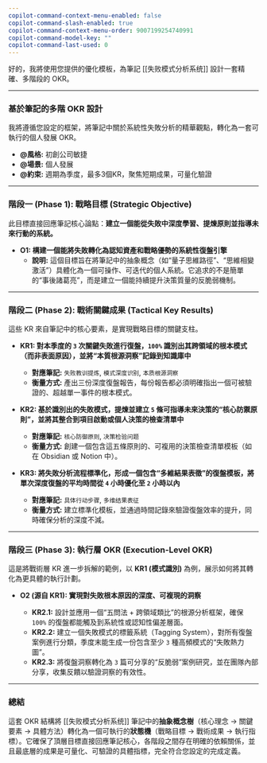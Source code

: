 ```yaml
---
copilot-command-context-menu-enabled: false
copilot-command-slash-enabled: true
copilot-command-context-menu-order: 9007199254740991
copilot-command-model-key: ""
copilot-command-last-used: 0
---
```

好的，我將使用您提供的優化模板，為筆記 [[失败模式分析系统]] 設計一套精確、多階段的 OKR。

---

### **基於筆記的多階 OKR 設計**

我將遵循您設定的框架，將筆記中關於系統性失敗分析的精華觀點，轉化為一套可執行的個人發展 OKR。

*   **@風格:** 初創公司敏捷
*   **@場景:** 個人發展
*   **@約束:** 週期為季度，最多3個KR，聚焦短期成果，可量化驗證

---

### **階段一 (Phase 1): 戰略目標 (Strategic Objective)**

此目標直接回應筆記核心論點：**建立一個能從失敗中深度學習、提煉原則並指導未來行動的系統。**

*   **O1: 構建一個能將失敗轉化為認知資產和戰略優勢的系統性復盤引擎**
    *   **說明:** 這個目標旨在將筆記中的抽象概念（如“量子思維路徑”、“思維相變激活”）具體化為一個可操作、可迭代的個人系統。它追求的不是簡單的“事後諸葛亮”，而是建立一個能持續提升決策質量的反脆弱機制。

---

### **階段二 (Phase 2): 戰術關鍵成果 (Tactical Key Results)**

這些 KR 來自筆記中的核心要素，是實現戰略目標的關鍵支柱。

*   **KR1: 對本季度的 `3` 次關鍵失敗進行復盤，`100%` 識別出其跨領域的根本模式（而非表面原因），並將“本質根源洞察”記錄到知識庫中**
    *   **對應筆記:** `失败教训提炼`, `模式深度识别`, `本质根源洞察`
    *   **衡量方式:** 產出三份深度復盤報告，每份報告都必須明確指出一個可被驗證的、超越單一事件的根本模式。

*   **KR2: 基於識別出的失敗模式，提煉並建立 `5` 條可指導未來決策的“核心防禦原則”，並將其整合到項目啟動或個人決策的檢查清單中**
    *   **對應筆記:** `核心防御原则`, `决策检验问题`
    *   **衡量方式:** 創建一個包含這五條原則的、可複用的決策檢查清單模板（如在 Obsidian 或 Notion 中）。

*   **KR3: 將失敗分析流程標準化，形成一個包含“多維結果表徵”的復盤模板，將單次深度復盤的平均時間從 `4` 小時優化至 `2` 小時以內**
    *   **對應筆記:** `具体行动步骤`, `多维结果表征`
    *   **衡量方式:** 建立標準化模板，並通過時間記錄來驗證復盤效率的提升，同時確保分析的深度不減。

---

### **階段三 (Phase 3): 執行層 OKR (Execution-Level OKR)**

這是將戰術層 KR 進一步拆解的範例，以 **KR1 (模式識別)** 為例，展示如何將其轉化為更具體的執行計劃。

*   **O2 (源自 KR1): 實現對失敗根本原因的深度、可複現的洞察**

    *   **KR2.1:** 設計並應用一個“五問法 + 跨領域類比”的根源分析框架，確保 `100%` 的復盤都能觸及到系統性或認知性偏差層面。
    *   **KR2.2:** 建立一個失敗模式的標籤系統（Tagging System），對所有復盤案例進行分類，季度末能生成一份包含至少 `3` 種高頻模式的“失敗熱力圖”。
    *   **KR2.3:** 將復盤洞察轉化為 `3` 篇可分享的“反脆弱”案例研究，並在團隊內部分享，收集反饋以驗證洞察的有效性。

---

### **總結**

這套 OKR 結構將 [[失败模式分析系统]] 筆記中的**抽象概念樹**（核心理念 -> 關鍵要素 -> 具體方法）轉化為一個可執行的**狀態機**（戰略目標 -> 戰術成果 -> 執行指標）。它確保了頂層目標直接回應筆記核心，各階段之間存在明確的依賴關係，並且最底層的成果是可量化、可驗證的具體指標，完全符合您設定的完成定義。